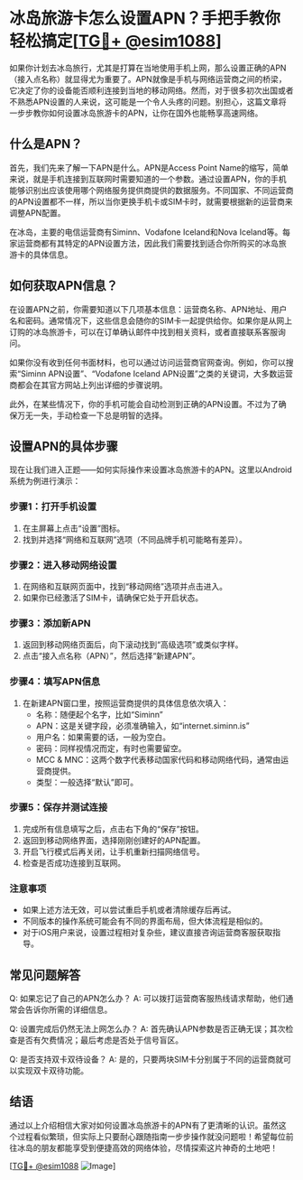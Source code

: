 # 冰岛旅游卡怎么设置APN？手把手教你轻松搞定[[TG💪+ @esim1088](https://t.me/s/esim1088)]

如果你计划去冰岛旅行，尤其是打算在当地使用手机上网，那么设置正确的APN（接入点名称）就显得尤为重要了。APN就像是手机与网络运营商之间的桥梁，它决定了你的设备能否顺利连接到当地的移动网络。然而，对于很多初次出国或者不熟悉APN设置的人来说，这可能是一个令人头疼的问题。别担心，这篇文章将一步步教你如何设置冰岛旅游卡的APN，让你在国外也能畅享高速网络。

## 什么是APN？

首先，我们先来了解一下APN是什么。APN是Access Point Name的缩写，简单来说，就是手机连接到互联网时需要知道的一个参数。通过设置APN，你的手机能够识别出应该使用哪个网络服务提供商提供的数据服务。不同国家、不同运营商的APN设置都不一样，所以当你更换手机卡或SIM卡时，就需要根据新的运营商来调整APN配置。

在冰岛，主要的电信运营商有Siminn、Vodafone Iceland和Nova Iceland等。每家运营商都有其特定的APN设置方法，因此我们需要找到适合你所购买的冰岛旅游卡的具体信息。

## 如何获取APN信息？

在设置APN之前，你需要知道以下几项基本信息：运营商名称、APN地址、用户名和密码。通常情况下，这些信息会随你的SIM卡一起提供给你。如果你是从网上订购的冰岛旅游卡，可以在订单确认邮件中找到相关资料，或者直接联系客服询问。

如果你没有收到任何书面材料，也可以通过访问运营商官网查询。例如，你可以搜索“Siminn APN设置”、“Vodafone Iceland APN设置”之类的关键词，大多数运营商都会在其官方网站上列出详细的步骤说明。

此外，在某些情况下，你的手机可能会自动检测到正确的APN设置。不过为了确保万无一失，手动检查一下总是明智的选择。

## 设置APN的具体步骤

现在让我们进入正题——如何实际操作来设置冰岛旅游卡的APN。这里以Android系统为例进行演示：

### 步骤1：打开手机设置
1. 在主屏幕上点击“设置”图标。
2. 找到并选择“网络和互联网”选项（不同品牌手机可能略有差异）。

### 步骤2：进入移动网络设置
1. 在网络和互联网页面中，找到“移动网络”选项并点击进入。
2. 如果你已经激活了SIM卡，请确保它处于开启状态。

### 步骤3：添加新APN
1. 返回到移动网络页面后，向下滚动找到“高级选项”或类似字样。
2. 点击“接入点名称（APN）”，然后选择“新建APN”。

### 步骤4：填写APN信息
1. 在新建APN窗口里，按照运营商提供的具体信息依次填入：
   - 名称：随便起个名字，比如“Siminn”
   - APN：这是关键字段，必须准确输入，如“internet.siminn.is”
   - 用户名：如果需要的话，一般为空白。
   - 密码：同样视情况而定，有时也需要留空。
   - MCC & MNC：这两个数字代表移动国家代码和移动网络代码，通常由运营商提供。
   - 类型：一般选择“默认”即可。

### 步骤5：保存并测试连接
1. 完成所有信息填写之后，点击右下角的“保存”按钮。
2. 返回到移动网络界面，选择刚刚创建好的APN配置。
3. 开启飞行模式后再关闭，让手机重新扫描网络信号。
4. 检查是否成功连接到互联网。

### 注意事项
- 如果上述方法无效，可以尝试重启手机或者清除缓存后再试。
- 不同版本的操作系统可能会有不同的界面布局，但大体流程是相似的。
- 对于iOS用户来说，设置过程相对复杂些，建议直接咨询运营商客服获取指导。

## 常见问题解答

Q: 如果忘记了自己的APN怎么办？
A: 可以拨打运营商客服热线请求帮助，他们通常会告诉你所需的详细信息。

Q: 设置完成后仍然无法上网怎么办？
A: 首先确认APN参数是否正确无误；其次检查是否有欠费情况；最后考虑是否处于信号盲区。

Q: 是否支持双卡双待设备？
A: 是的，只要两块SIM卡分别属于不同的运营商就可以实现双卡双待功能。

## 结语

通过以上介绍相信大家对如何设置冰岛旅游卡的APN有了更清晰的认识。虽然这个过程看似繁琐，但实际上只要耐心跟随指南一步步操作就没问题啦！希望每位前往冰岛的朋友都能享受到便捷高效的网络体验，尽情探索这片神奇的土地吧！

[[TG💪+ @esim1088](https://t.me/s/esim1088) ![Image](https://i.postimg.cc/4NQfJmqS/Snipaste-2025-05-13-00-14-12.png)]
